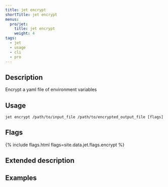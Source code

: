 ```yaml
---
title: jet encrypt
shortTitle: jet encrypt
menus:
  pro/jet:
    title: jet encrypt
    weight: 4
tags:
  - jet
  - usage
  - cli
  - pro
---
```


## Description
Encrypt a yaml file of environment variables

## Usage
```
jet encrypt /path/to/input_file /path/to/encrypted_output_file [flags]
```

## Flags
{% include flags.html flags=site.data.jet.flags.encrypt %}

## Extended description

## Examples
